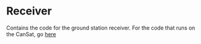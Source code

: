 # Receiver

Contains the code for the ground station receiver. For the code that
runs on the CanSat, go [here](https://github.com/CanSat-Athena/CanSat)
